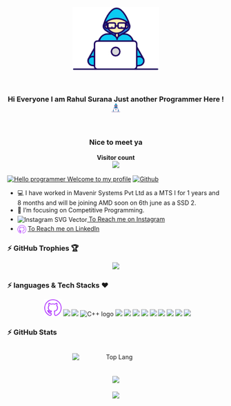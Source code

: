 
<p align="center">
  <img src="https://github.com/RahulSurana123/RahulSurana123/blob/main/Developer.gif" width="200px">
</p>
<br>
<div align = "center">
<h3>Hi Everyone I am Rahul Surana Just another Programmer Here ! <img src="https://github.com/RahulSurana123/RahulSurana123/blob/main/Developer.gif" width="20px" height="20px">
    </h3>
<br>
</div>
<h3 align="center">Nice to meet ya</h3>
<p align="center"><b>Visitor count</b></br>
  <img src="https://profile-counter.glitch.me/RahulSurana123/count.svg" /></p>
</p>

 [![Hello programmer Welcome to my profile](https://img.shields.io/badge/Hello,Programmer!-Welcome-orange.svg?style=flat&logo=github)](https://github.com/RahulSurana123)  [![Github](https://img.shields.io/github/followers/RahulSurana123?label=Follow&style=social)](https://github.com/RahulSurana123)


<ul>
<li> 💻 I have worked in Mavenir Systems Pvt Ltd as a MTS I for 1 years and 8 months and will be joining AMD soon on 6th june as a SSD 2.
<li> 🎯 I’m focusing on Competitive Programming.
 <div style = "padding-bottom: 4px;"></div>
<li> <img src="https://www.svgrepo.com/show/13639/instagram.svg" intrinsicsize="512 x 512" srcset="https://www.svgrepo.com/show/13639/instagram.svg 4x" alt="Instagram SVG Vector" title="Instagram SVG Vector" align = "center" width="20px"><a href = "https://www.instagram.com/4851_suru/">   To Reach me on Instagram</a>
<div style = "padding-bottom: 4px;"></div>
<li> <img src="./github-logo.svg" width="20px" align = "center"/> <a href="https://www.linkedin.com/in/rahul-surana/">
  To Reach me on LinkedIn</a>
</ul>




### :zap: GitHub Trophies 🏆
<p align="center">
    <img src="https://github-profile-trophy.vercel.app/?username=RahulSurana123&column=8&margin-w=15&margin-h=15&no-bg=true&no-frame=true&theme=juicyfresh"/>
</p> 

### :zap: languages & Tech Stacks ❤️
<p align="center">&nbsp;
      <img class ="filter-green" src="./github-logo.svg" width="40px"/>
      <img src="https://cdn.jsdelivr.net/gh/devicons/devicon/icons/linux/linux-original.svg" width = "40px"/>
     <img src="https://cdn.jsdelivr.net/gh/devicons/devicon/icons/graphql/graphql-plain-wordmark.svg" width = "40px"/>
     <img src="https://cdn.worldvectorlogo.com/logos/c.svg" alt="C++ logo" width = "40px">
     <img src="https://cdn.jsdelivr.net/gh/devicons/devicon/icons/java/java-original.svg" width = "40px"/>
     <img src="https://cdn.jsdelivr.net/gh/devicons/devicon/icons/spring/spring-original.svg" width = "40px"/>
     <img src="https://cdn.jsdelivr.net/gh/devicons/devicon/icons/python/python-original.svg" width = "40px"/>
     <img src="https://cdn.jsdelivr.net/gh/devicons/devicon/icons/photoshop/photoshop-line.svg" width = "40px"/>
     <img src="https://cdn.jsdelivr.net/gh/devicons/devicon/icons/raspberrypi/raspberrypi-original.svg" width = "40px"/>
     <img src="https://cdn.jsdelivr.net/gh/devicons/devicon/icons/ssh/ssh-original-wordmark.svg" width = "40px"/>
     <img src="https://cdn.jsdelivr.net/gh/devicons/devicon/icons/tensorflow/tensorflow-original.svg" width = "40px"/>
     <img src="https://cdn.jsdelivr.net/gh/devicons/devicon/icons/ubuntu/ubuntu-plain.svg" width = "40px"/>
     <img src="https://cdn.jsdelivr.net/gh/devicons/devicon/icons/vim/vim-plain.svg" width = "40px"/>
  <br>
</p>

### :zap: GitHub Stats

<p align="center">&nbsp;
<img 
    style="display: block; 
           margin-left: auto;
           margin-right: auto;
           width: 40%;
           align: center"
    src="https://github-readme-stats-sigma-five.vercel.app/api/top-langs/?username=RahulSurana123&theme=dracula&hide_border=true&layout=compact&PAT_1" 
    alt="Top Lang">
</img><br><br>
  <img align="center" src="https://github-readme-streak-stats.herokuapp.com/?user=RahulSurana123&theme=radical&custom_title=streak-stats&hide_border=true&layout=compact" /><br><br>
  <img align="center" src="https://github-profile-summary-cards.vercel.app/api/cards/profile-details?username=RahulSurana123&theme=dracula" />
</p>


<!-- Here are some ideas to get you started:
-
- 🔭 I’m currently working on ...
- 🌱 I’m currently learning ...
- 👯 I’m looking to collaborate on ...
- 🤔 I’m looking for help with ...
- 💬 Ask me about ...
- 📫 How to reach me: ...
- 😄 Pronouns: ...
- ⚡ Fun fact: ...
-->
